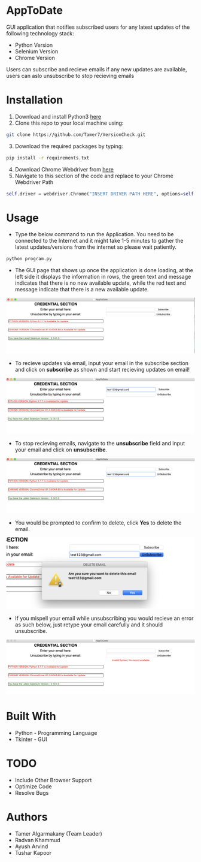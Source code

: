 # AppToDate

GUI application that notifies subscribed users for any latest updates of the following technology stack:
- Python Version
- Selenium Version
- Chrome Version

Users can subscribe and recieve emails if any new updates are available, users can aslo unsubscribe to stop recieving emails



# Installation
 1. Download and install Python3 <a href="https://www.python.org/downloads/">here</a>
 2. Clone this repo to your local machine using:
  ```bash
 git clone https://github.com/Tamer7/VersionCheck.git
 ```
 3. Download the required packages by typing:
 ```bash
pip install -r requirements.txt
```
 4. Download Chrome Webdriver from <a href="https://chromedriver.chromium.org/downloads">here</a>
 5. Navigate to this section of the code and replace to your Chrome Webdriver Path
``` python
self.driver = webdriver.Chrome("INSERT DRIVER PATH HERE", options=self.options)
```

# Usage

- Type the below command to run the Application. You need to be connected to the Internet and it might take 1-5 minutes to gather the latest updates/versions from the internet so please wait patiently.
``` python
python program.py
```


- The GUI page that shows up once the application is done loading, at the left side it displays the information in rows, the green text and message indicates that there is no new available update, while the red text and message indicate that there is a new available update.


![Homepage](Images/homepage.png)

- To recieve updates via email, input your email in the subscribe section and click on <b>subscribe</b> as shown and start recieving updates on email!


![](Images/emailsubscribe.png)




- To stop recieving emails, navigate to the <b>unsubscribe</b> field and input your email and click on <b>unsubscribe</b>.


![](Images/unsubscribe.png)




- You would be prompted to confirm to delete, click <b>Yes</b> to delete the email.


![](Images/popup.png)




- If you mispell your email while unsubscribing you would recieve an error as such below, just retype your email carefully and it should unsubscribe.


![](Images/unsubscribeerror.png)




# Built With

- Python - Programming Language
- Tkinter - GUI



# TODO

- Include Other Browser Support
- Optimize Code
- Resolve Bugs


# Authors

- Tamer Algarmakany (Team Leader)
- Radvan Khammud
- Ayush Arvind
- Tushar Kapoor










        

 
 
 
 
 
        
